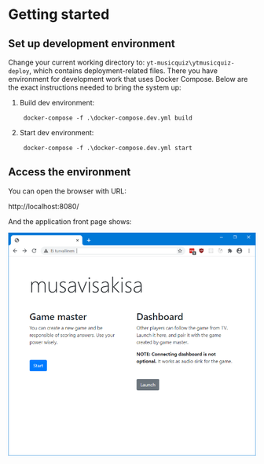 # Getting started

## Set up development environment

Change your current working directory to: `yt-musicquiz\ytmusicquiz-deploy`, which contains deployment-related files. There you have environment for development work that uses Docker Compose. Below are the exact instructions needed to bring the system up:

1. Build dev environment:

        docker-compose -f .\docker-compose.dev.yml build

2. Start dev environment:

        docker-compose -f .\docker-compose.dev.yml start

## Access the environment

You can open the browser with URL:

http://localhost:8080/

And the application front page shows:

![Front page of the application](frontpage.png)